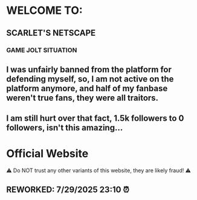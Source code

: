 # WELCOME TO: 
## SCARLET'S NETSCAPE

### GAME JOLT SITUATION
## I was unfairly banned from the platform for defending myself, so, I am not active on the platform anymore, and half of my fanbase weren't true fans, they were all traitors.
## I am still hurt over that fact, 1.5k followers to 0 followers, isn't this amazing... 

# Official Website
⚠️ Do NOT trust any other variants of this website, they are likely fraud! ⚠️
## REWORKED: 7/29/2025 23:10 ⏰
